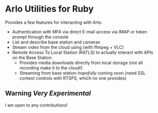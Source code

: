 # Arlo Utilities for Ruby

Provides a few features for interacting with Arlo:

- Authentication with MFA via direct E-mail access via IMAP or token prompt through the console
- List and describe base station and cameras
- Stream video from the cloud using (with ffmpeg + VLC)
- Remote Access To Local Station (RATLS) to actually interact with APIs on the Base Station.
  - Provides media downloads directly from local storage (not all recording make it to the cloud!)
  - Streaming from base station *hopefully* coming soon (need SSL context controls with RTSPS, which no one provides)

## Warning _Very Experimental_

I am open to any contributions!
